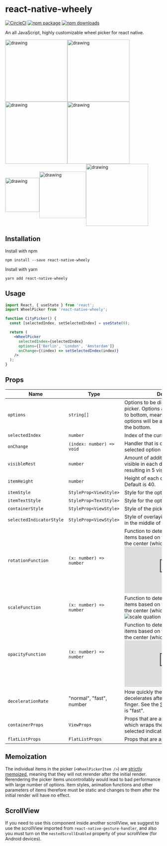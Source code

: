 # react-native-wheely

[![CircleCI](https://circleci.com/gh/erksch/react-native-wheely.svg?style=svg)](https://circleci.com/gh/erksch/react-native-wheely)
[![npm package](https://badge.fury.io/js/react-native-wheely.svg)](https://www.npmjs.com/package/react-native-wheely)
[![npm downloads](https://img.shields.io/npm/dm/react-native-wheely.svg)](https://www.npmjs.com/package/react-native-wheely)

An all JavaScript, highly customizable wheel picker for react native.

<img src="./screenshots/design_5_gray.jpg" align="center"  alt="drawing" height="200"/><img src="./screenshots/design_5_blue.jpg" align="center" alt="drawing" height="200"/><img src="./screenshots/design_5_plane.jpg" align="center"  alt="drawing" height="200" /><img src="./screenshots/design_5_gray_box.jpg" align="center" alt="drawing" height="200" /><img src="./screenshots/design_3_gray.jpg" align="center" alt="drawing" height="110" /><img src="./screenshots/design_3_plane.jpg" align="center" alt="drawing" height="150" /><img src="./screenshots/design_scale.png" align="center" alt="drawing" height="200" />

## Installation

Install with npm

```
npm install --save react-native-wheely
```

Install with yarn

```
yarn add react-native-wheely
```

## Usage

```jsx
import React, { useState } from 'react';
import WheelPicker from 'react-native-wheely';

function CityPicker() {
  const [selectedIndex, setSelectedIndex] = useState(0);

  return (
    <WheelPicker
      selectedIndex={selectedIndex}
      options={['Berlin', 'London', 'Amsterdam']}
      onChange={(index) => setSelectedIndex(index)}
    />
  );
}
```

## Props

| Name                     | Type                      | Description                                                                                                                                                                                                                                                                 |
| ------------------------ | ------------------------- | --------------------------------------------------------------------------------------------------------------------------------------------------------------------------------------------------------------------------------------------------------------------------- |
| `options`                | `string[]`                | Options to be displayed in the wheel picker. Options are rendered from top to bottom, meaning the first item in the options will be at the top and the last at the bottom.                                                                                                  |
| `selectedIndex`          | `number`                  | Index of the currently selected option.                                                                                                                                                                                                                                     |
| `onChange`               | `(index: number) => void` | Handler that is called when the selected option changes.                                                                                                                                                                                                                    |
| `visibleRest`            | `number`                  | Amount of additional options that are visible in each direction. Default is 2, resulting in 5 visible options.                                                                                                                                                              |
| `itemHeight`             | `number`                  | Height of each option in the picker. Default is 40.                                                                                                                                                                                                                         |
| `itemStyle`              | `StyleProp<ViewStyle>`    | Style for the option's container.                                                                                                                                                                                                                                           |
| `itemTextStyle`          | `StyleProp<TextStyle>`    | Style for the option's text.                                                                                                                                                                                                                                                |
| `containerStyle`         | `StyleProp<ViewStyle>`    | Style of the picker.                                                                                                                                                                                                                                                        |
| `selectedIndicatorStyle` | `StyleProp<ViewStyle>`    | Style of overlaying selected-indicator in the middle of the picker.                                                                                                                                                                                                         |
| `rotationFunction`       | `(x: number) => number `  | Function to determine the x rotation of items based on their current distance to the center (which is x). Default is ![rotation equation](https://latex.codecogs.com/gif.latex?%5Csmall%20f%28x%29%20%3D%201%20-%20%5Cleft%20%28%201%5Cover2%20%5Cright%20%29%20%5E%7Bx%7D) |
| `scaleFunction`          | `(x: number) => number `  | Function to determine the scale of items based on their current distance to the center (which is x). Default is ![scale quation](<https://latex.codecogs.com/gif.image?%5Cinline%20%5Cdpi%7B110%7Df(x)%20=%201>)                                                            |
| `opacityFunction`        | `(x: number) => number`   | Function to determine the opacity of items based on their current distance to the center (which is x). Default is ![opacity equation](https://latex.codecogs.com/gif.latex?%5Csmall%20f%28x%29%20%3D%20%5Cleft%20%28%201%5Cover3%20%5Cright%20%29%20%5E%7Bx%7D)             |
| `decelerationRate`       | "normal", "fast", number  | How quickly the underlying scroll view decelerates after the user lifts their finger. See the [ScrollView docs](https://facebook.github.io/react-native/docs/scrollview.html#decelerationrate). Default is "fast".                                                          |
| `containerProps`         | `ViewProps`               | Props that are applied to the container which wraps the `FlatList` and the selected indicator.                                                                                                                                                                              |
| `flatListProps`          | `FlatListProps`           | Props that are applied to the `FlatList`.                                                                                                                                                                                                                                   |

## Memoization

The individual items in the picker (`<WheelPickerItem />`) are [strictly memoized](https://github.com/erksch/react-native-wheely/blob/master/src/WheelPickerItem.tsx#L109-L114), meaning that they will not rerender after the initial render. Rerendering the picker items uncontrollably would lead to bad performance with large number of options. Item styles, animation functions and other parameters of items therefore must be static and changes to them after the initial render will have no effect.


## ScrollView
If you need to use this component inside another scrollView, we suggest to use the scrollView imported from `react-native-gesture-handler`, and also you must turn on the `nestedScrollEnabled` property of your scrollView (for Android devices).